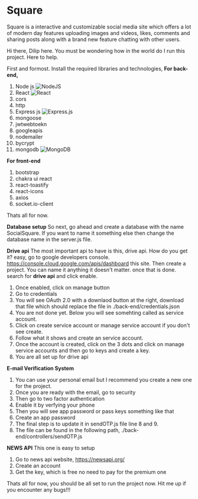 # Square
Square is a interactive and customizable social media site which offers a lot of modern day features uploading images and videos, likes, comments and sharing posts along with a brand new feature chatting with other users.


Hi there, Dilip here. You must be wondering how in the world do I run this project. Here to help. 

First and formost. Install the required libraries and technologies,
**For back-end,**
1. Node js ![NodeJS](https://img.shields.io/badge/node.js-6DA55F?style=for-the-badge&logo=node.js&logoColor=white)
2. React ![React](https://img.shields.io/badge/react-%2320232a.svg?style=for-the-badge&logo=react&logoColor=%2361DAFB)
3. cors
4. http
5. Express js ![Express.js](https://img.shields.io/badge/express.js-%23404d59.svg?style=for-the-badge&logo=express&logoColor=%2361DAFB)
6. mongoose
7. jwtwebtoekn
8. googleapis
9. nodemailer
10. bycrypt
11. mongodb ![MongoDB](https://img.shields.io/badge/MongoDB-%234ea94b.svg?style=for-the-badge&logo=mongodb&logoColor=white)

**For front-end**
1. bootstrap
2. chakra ui react
3. react-toastify
4. react-icons
5. axios
6. socket.io-client

Thats all for now.


**Database setup**
So next, 
go ahead and create a database with the name SocialSquare. If you want to name it something else then change the database name in the server.js file.

**Drive api**
The most important api to have is this, drive api.
How do you get it?
easy, go to google developers console. https://console.cloud.google.com/apis/dashboard this site. Then create a project. You can name it anything it doesn't matter. once that is done.
search for **drive api** and click enable.

1. Once enabled, click on manage button
2. Go to credentials
3. You will see OAuth 2.0 with a downlaod button at the right, download that file which should replace the file in ./back-end/credentials.json
4. You are not done yet.  Below you will see somehting called as service account.
5. Click on create service account or manage service account if you don't see create.
6. Follow what it shows and create an service account.
7. Once the account is created, click on the 3 dots and click on manage service accounts and then go to keys and create a key.
8. You are all set up for drive api

**E-mail Verification System**
1. You can use your personal email but I recommend you create a new one for the project.
2. Once you are ready with the email, go to security
3. Then go to two factor authentication
4. Enable it by verfying your phone
5. Then you will see app password or pass keys something like that
6. Create an app password
7. The final step is to update it in sendOTP.js file line 8 and 9.
8. The file can be found in the following path, ./back-end/controllers/sendOTP.js

**NEWS API**
This one is easy to setup
1. Go to news api website, https://newsapi.org/
2. Create an account
3. Get the key, which is free no need to pay for the premium one


Thats all for now, you should be all set to run the project now. Hit me up if you encounter any bugs!!!
